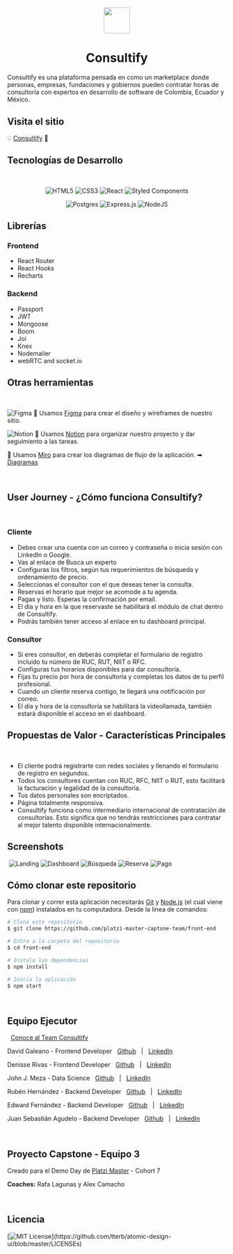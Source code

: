 <h1 align="center">
<img src="https://i.ibb.co/vcpx9V1/logo.png" width="60px">
</h1>
<h1 align="center">Consultify</h1>
    
Consultify es una plataforma pensada en como un marketplace donde personas, empresas, fundaciones y gobiernos pueden contratar horas de consultoría con expertos en desarrollo de software de Colombia, Ecuador y México. 

## Visita el sitio
💡  [Consultify](https://www.consultify.online/ "Consultify") 📌

## Tecnologías de Desarrollo
&nbsp;
<p align="center">
<img alt="HTML5" src="https://img.shields.io/badge/html5%20-%23E34F26.svg?&style=for-the-badge&logo=html5&logoColor=white"/> <img alt="CSS3" src="https://img.shields.io/badge/css3-%231572B6.svg?style=for-the-badge&logo=css3&logoColor=white"/> <img alt="React" src="https://img.shields.io/badge/react-%2320232a.svg?style=for-the-badge&logo=react&logoColor=%2361DAFB"/> <img alt="Styled Components" src="https://img.shields.io/badge/styled--components-DB7093?style=for-the-badge&logo=styled-components&logoColor=white"/>
</p>

<p align="center">
<img alt="Postgres" src ="https://img.shields.io/badge/postgres-%23316192.svg?style=for-the-badge&logo=postgresql&logoColor=white"/> <img alt="Express.js" src="https://img.shields.io/badge/express.js-%23404d59.svg?style=for-the-badge&logo=express&logoColor=%2361DAFB"/> <img alt="NodeJS" src="https://img.shields.io/badge/node.js-%2343853D.svg?style=for-the-badge&logo=node-dot-js&logoColor=white"/>
</p>

## Librerías

### Frontend
- React Router
- React Hooks
- Recharts

### Backend
- Passport
- JWT
- Mongoose
- Boom
- Joi
- Knex
- Nodemailer
- webRTC and socket.io


## Otras herramientas   
&nbsp;

<img alt="Figma" src="https://img.shields.io/badge/figma-%23F24E1E.svg?style=for-the-badge&logo=figma&logoColor=white"/> 🎨 Usamos [Figma](https://www.figma.com/file/PaGRAFQnoeYSt8wb5ILUXR/Project-Capstone "Diseño en Figma") para crear el diseño y wireframes de nuestro sitio.


<img alt="Notion" src="https://img.shields.io/badge/Notion-%23000000.svg?style=for-the-badge&logo=notion&logoColor=white"/> 📝 Usamos [Notion](https://www.notion.so/lyteecosystem/C7-Capstone-Team-3 "Notion") para organizar nuestro proyecto y dar seguimiento a las tareas.


 📝 Usamos [Miro](https://miro.com/app/board/o9J_l_-CDeI=/ "Miro") para crear los diagramas de flujo de la aplicación. ➡ [Diagramas](https://miro.com/app/board/o9J_l_-CDeI=/ "Diagramas") 

&nbsp;
  
## User Journey - ¿Cómo funciona Consultify?
​
### Cliente
- Debes crear una cuenta con un correo y contraseña o inicia sesión con LinkedIn o Google. 
- Vas al enlace de Busca un experto
- Configuras los filtros, según tus requerimientos de búsqueda y ordenamiento de precio.
- Seleccionas el consultor con el que deseas tener la consulta.
- Reservas el horario que mejor se acomode a tu agenda.
- Pagas y listo. Esperas la confirmación por email.
- El día y hora en la que reservaste se habilitará el módulo de chat dentro de Consultify. 
- Podrás también tener acceso al enlace en tu dashboard principal. 
​
### Consultor
- Si eres consultor, en deberás completar el formulario de registro incluido tu número de RUC, RUT, NIIT o RFC. 
- Configuras tus horarios disponibles para dar consultoría.
- Fijas tu precio por hora de consultoría y completas los datos de tu perfil profesional.
- Cuando un cliente reserva contigo, te llegará una notificación por correo.
- El día y hora de la consultoría se habilitará la videollamada, también estará disponible el acceso en el dashboard.
​
  
## Propuestas de Valor - Características Principales
​
- El cliente podrá registrarte con redes sociales y llenando el formulario de registro en segundos.
- Todos los consultores cuentan con RUC, RFC, NIIT o RUT, esto facilitará la facturación y legalidad de la consultoría.
- Tus datos personales son encriptados.
- Página totalmente responsiva.
- Consultify funciona como intermediario internacional de contratación de consultorías. Esto significa que no tendrás restricciones para contratar al mejor talento disponible internacionalmente.
​
  
## Screenshots
​
![Landing](https://i.ibb.co/1mt4958/1.jpg)
![Dashboard](https://i.ibb.co/0hpMSvF/2.jpg)
![Búsqueda](https://i.ibb.co/bdjXg2g/3.jpg)
![Reserva](https://i.ibb.co/kgV1ccN/reserva.png)
![Pago](https://i.ibb.co/mvy1Lgj/5.jpg)
​
  




## Cómo clonar este repositorio
Para clonar y correr esta aplicación necesitarás [Git](https://git-scm.com) y [Node.js](https://nodejs.org/en/download/) (el cual viene con [npm](http://npmjs.com)) instalados en tu computadora. Desde la línea de comandos:

```bash
# Clona este repositorio
$ git clone https://github.com/platzi-master-captone-team/front-end

# Entra a la carpeta del repositorio
$ cd front-end

# Instala las dependencias
$ npm install

# Inicia la aplicación
$ npm start
```
&nbsp;

## Equipo Ejecutor
​
​
[Conoce al Team Consultify ](https://bit.ly/Team_Consultify)

David Galeano - Frontend Developer &nbsp;
[Github](https://github.com/davidevOS) &nbsp; | &nbsp; 
[LinkedIn](https://www.linkedin.com/in/ndavidgaleano/) 

Denisse Rivas - Frontend Developer &nbsp;
[Github](https://github.com/iqrivas) &nbsp; | &nbsp; 
[LinkedIn](https://www.linkedin.com/in/iqrivas/)

John J. Meza - Data Science &nbsp;
[Github](https://github.com/johnometalman) &nbsp; | &nbsp; 
[LinkedIn](https://www.linkedin.com/in/john-j-meza/)

Rubén Hernández  - Backend Developer &nbsp;
[Github](https://github.com/RubDevs) &nbsp; | &nbsp; 
[LinkedIn](https://www.linkedin.com/in/rubdevs/)

Edward Fernández - Backend Developer &nbsp;
[Github](https://github.com/edanfesi) &nbsp; | &nbsp; 
[LinkedIn](https://www.linkedin.com/in/edanfesi/)

Juan Sebastián Agudelo  - Backend Developer &nbsp;
[Github](https://github.com/juansacdev) &nbsp; | &nbsp; 
[LinkedIn](https://www.linkedin.com/in/juansacdev/)

&nbsp;

## Proyecto Capstone - Equipo 3

Creado para el Demo Day de [Platzi Master](https://platzi.com/master/) - Cohort 7  

**Coaches:** Rafa Lagunas y Alex Camacho

&nbsp;
## Licencia
[![MIT License](https://img.shields.io/apm/l/atomic-design-ui.svg?)](https://github.com/tterb/atomic-design-ui/blob/master/LICENSEs)

